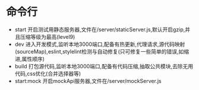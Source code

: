 # 命令行
- start 开启测试用静态服务器,文件在/server/staticServer.js,默认开启gzip,并且压缩等级为最高(level9)
- dev 进入开发模式,监听本地3000端口,配备有热更新,代理请求,源代码映射(sourceMap),eslint,stylelint检测与自动修复(只可修复一些简单的错误,如缩进,属性顺序)
- build 打包源代码,监听本地3000端口,配备有代码压缩,抽取公共模块,去除无用代码,css优化(合并选择器等)
- start:mock 开启mockApi服务器,文件在/server/mockServer.js